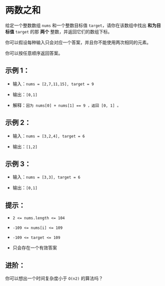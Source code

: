 # 两数之和

给定一个整数数组 `nums` 和一个整数目标值 `target`，请你在该数组中找出 **和为目标值** `target`  的那 **两个** 整数，并返回它们的数组下标。

你可以假设每种输入只会对应一个答案，并且你不能使用两次相同的元素。

你可以按任意顺序返回答案。



## 示例 1：

- 输入：`nums = [2,7,11,15], target = 9`

- 输出：`[0,1]`

- 解释：`因为 nums[0] + nums[1] == 9 ，返回 [0, 1] 。`


## 示例 2：

- 输入：`nums = [3,2,4], target = 6`

- 输出：`[1,2]`


## 示例 3：

- 输入：`nums = [3,3], target = 6`

- 输出：`[0,1]`


## 提示：

- `2 <= nums.length <= 104`

- `-109 <= nums[i] <= 109`

- `-109 <= target <= 109`

- 只会存在一个有效答案


## 进阶：

你可以想出一个时间复杂度小于 `O(n2)` 的算法吗？